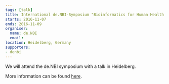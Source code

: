 ```yaml
---
tags: [talk]
title: International de.NBI-Symposium "Bioinformatics for Human Health & Disease"
starts: 2016-11-07
ends: 2016-11-09
organiser:
  name: de.NBI
  email: 
location: Heidelberg, Germany
supporters:
- denbi
---
```


We will attend the de.NBI symposium with a talk in Heidelberg. 

More information can be found [here](https://www.denbi.de/events/172-international-de-nbi-symposium-bioinformatics-for-human-health-and-disease).
